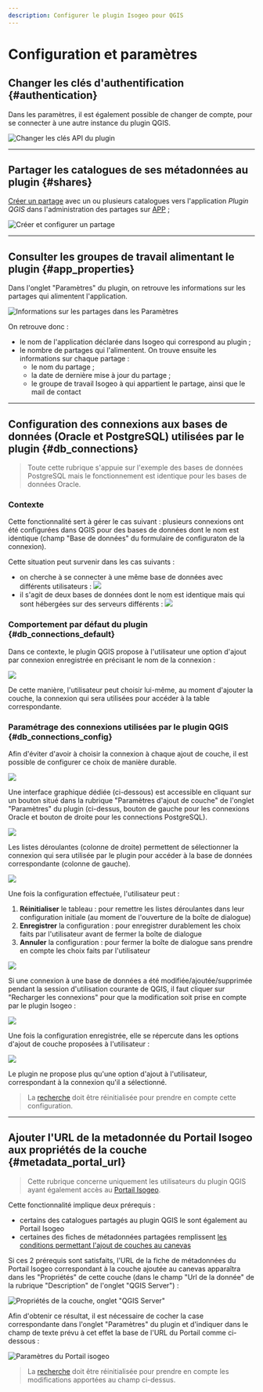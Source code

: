 ```yaml
---
description: Configurer le plugin Isogeo pour QGIS
---
```


# Configuration et paramètres

## Changer les clés d'authentification {#authentication}

Dans les paramètres, il est également possible de changer de compte, pour se connecter à une autre instance du plugin QGIS.

![Changer les clés API du plugin](/assets/settings_switch_api_fr.png)

---

## Partager les catalogues de ses métadonnées au plugin {#shares}

[Créer un partage](https://help.isogeo.com/admin/fr/features/admin/shares.html) avec un ou plusieurs catalogues vers l'application _Plugin QGIS_ dans l'administration des partages sur [APP](https://app.isogeo.com) ;

![Créer et configurer un partage](/assets/app_share_toPlugin_fr.png)

---

## Consulter les groupes de travail alimentant le plugin {#app_properties}

Dans l'onglet "Paramètres" du plugin, on retrouve les informations sur les partages qui alimentent l'application.

![Informations sur les partages dans les Paramètres](/assets/settings_shares_details_fr.png)

On retrouve donc :

* le nom de l'application déclarée dans Isogeo qui correspond au plugin ;
* le nombre de partages qui l'alimentent. On trouve ensuite les informations sur chaque partage :
  * le nom du partage ;
  * la date de dernière mise à jour du partage ;
  * le groupe de travail Isogeo à qui appartient le partage, ainsi que le mail de contact

---

## Configuration des connexions aux bases de données (Oracle et PostgreSQL) utilisées par le plugin {#db_connections}

> Toute cette rubrique s'appuie sur l'exemple des bases de données PostgreSQL mais le fonctionnement est identique pour les bases de données Oracle.

### Contexte

Cette fonctionnalité sert à gérer le cas suivant : plusieurs connexions ont été configurées dans QGIS pour des bases de données dont le nom est identique (champ "Base de données" du formulaire de configuraton de la connexion).

Cette situation peut survenir dans les cas suivants :

* on cherche à se connecter à une même base de données avec différents utilisateurs :
![](/assets/config_pgdb_connection_diff_user.png)
* il s'agit de deux bases de données dont le nom est identique mais qui sont hébergées sur des serveurs différents :
![](/assets/config_pgdb_connection_diff_host.png)

### Comportement par défaut du plugin {#db_connections_default}

Dans ce contexte, le plugin QGIS propose à l'utilisateur une option d'ajout par connexion enregistrée en précisant le nom de la connexion :

![](/assets/config_pgdb_connection_several_options.png)

De cette manière, l'utilisateur peut choisir lui-même, au moment d'ajouter la couche, la connexion qui sera utilisées pour accéder à la table correspondante.

### Paramétrage des connexions utilisées par le plugin QGIS {#db_connections_config}

Afin d'éviter d'avoir à choisir la connexion à chaque ajout de couche, il est possible de configurer ce choix de manière durable.

![](/assets/config_db_connection_open_dialog_btn.png)

Une interface graphique dédiée (ci-dessous) est accessible en cliquant sur un bouton situé dans la rubrique "Paramètres d'ajout de couche" de l'onglet "Paramètres" du plugin (ci-dessus, bouton de gauche pour les connexions Oracle et bouton de droite pour les connections PostgreSQL).

![](/assets/config_pgdb_connection_dialog.png)

Les listes déroulantes (colonne de droite) permettent de sélectionner la connexion qui sera utilisée par le plugin pour accéder à la base de données correspondante (colonne de gauche).

![](/assets/config_pgdb_connection_dialog_cbb_open.png)

Une fois la configuration effectuée, l'utilisateur peut :

1. **Réinitialiser** le tableau : pour remettre les listes déroulantes dans leur configuration initiale (au moment de l'ouverture de la boîte de dialogue)
2. **Enregistrer** la configuration : pour enregistrer durablement les choix faits par l'utilisateur avant de fermer la boîte de dialogue
3. **Annuler** la configuration : pour fermer la boîte de dialogue sans prendre en compte les choix faits par l'utilisateur

![](/assets/config_pgdb_connection_dialog_btn_box.png)

Si une connexion à une base de données a été modifiée/ajoutée/supprimée pendant la session d'utilisation courante de QGIS, il faut cliquer sur "Recharger les connexions" pour que la modification soit prise en compte par le plugin Isogeo :

![](/assets/config_pgdb_connection_dialog_reload_conn.png)

Une fois la configuration enregistrée, elle se répercute dans les options d'ajout de couche proposées à l'utilisateur :

![](/assets/config_pgdb_connection_unique_option.png)

Le plugin ne propose plus qu'une option d'ajout à l'utilisateur, correspondant à la connexion qu'il a sélectionné.

> La [recherche](/usage/search.md#reset) doit être réinitialisée pour prendre en compte cette configuration.

---

## Ajouter l'URL de la metadonnée du Portail Isogeo aux propriétés de la couche {#metadata_portal_url}

> Cette rubrique concerne uniquement les utilisateurs du plugin QGIS ayant également accès au [Portail Isogeo](https://www.isogeo.com/nos-produits/Portail).

Cette fonctionnalité implique deux prérequis :

* certains des catalogues partagés au plugin QGIS le sont également au Portail Isogeo
* certaines des fiches de métadonnées partagées remplissent [les conditions permettant l'ajout de couches au canevas](/usage/display.md#add_criteria)

Si ces 2 prérequis sont satisfaits, l'URL de la fiche de métadonnées du Portail Isogeo correspondant à la couche ajoutée au canevas apparaîtra dans les "Propriétés" de cette couche (dans le champ "Url de la donnée" de la rubrique "Description" de l'onglet "QGIS Server") :

![Propriétés de la couche, onglet "QGIS Server"](/assets/layer_properties_portal_data_url_fr.png)

Afin d'obtenir ce résultat, il est nécessaire de cocher la case correspondante dans l'onglet "Paramètres" du plugin et d'indiquer dans le champ de texte prévu à cet effet la base de l'URL du Portail comme ci-dessous :

![Paramètres du Portail isogeo](/assets/settings_isogeo_portal_fr.png)

> La [recherche](/usage/search.md#reset) doit être réinitialisée pour prendre en compte les modifications apportées au champ ci-dessus.
